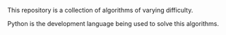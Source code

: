 This repository is a collection of algorithms of varying difficulty.

Python is the development language being used to solve this algorithms. 
